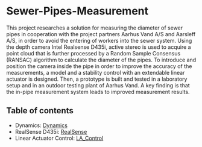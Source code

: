 # Sewer-Pipes-Measurement

This project researches a solution for measuring the diameter of sewer pipes in cooperation with the project partners Aarhus Vand A/S and Aarsleff A/S, in order to avoid the entering of workers into the sewer system. Using the depth camera Intel Realsense D435i, active stereo is used to acquire a point cloud that is further processed by a Random Sample Consensus (RANSAC) algorithm to calculate the diameter of the pipes. To introduce and position the camera inside the pipe in order to improve the accuracy of the measurements, a model and a stability control with an extendable linear actuator is designed. Then, a prototype is built and tested in a laboratory setup and in an outdoor testing plant of Aarhus Vand. A key finding is that the in-pipe measurement system leads to improved measurement results.

## Table of contents

- Dynamics: [Dynamics](src/Dynamics/)
- RealSense D435i: [RealSense](src/RealSense/)
- Linear Actuator Control: [LA_Control](src/RealSense/)

